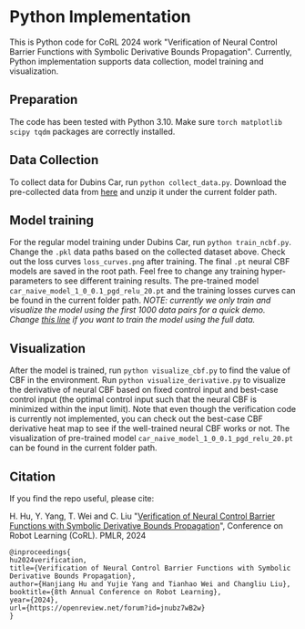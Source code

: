 # Python Implementation
This is Python code for CoRL 2024 work "Verification of Neural Control Barrier Functions with Symbolic Derivative Bounds Propagation". Currently, Python implementation supports data collection, model training and visualization.

## Preparation
The code has been tested with Python 3.10. Make sure `torch matplotlib scipy tqdm` packages are correctly installed.

## Data Collection
To collect data for Dubins Car, run `python collect_data.py`. Download the pre-collected data from [here](https://drive.google.com/file/d/1VmzQTZ9Zg0t0QdkLXlKXg-IVd60BPuZw/view?usp=sharing) and unzip it under the current folder path.

## Model training 
For the regular model training under Dubins Car, run `python train_ncbf.py`. Change the `.pkl` data paths based on the collected dataset above. Check out the loss curves `loss_curves.png` after training. The final `.pt` neural CBF models are saved in the root path. Feel free to change any training hyper-parameters to see different training results. The pre-trained model `car_naive_model_1_0_0.1_pgd_relu_20.pt` and the training losses curves can be found  in the current folder path. *NOTE: currently we only train and visualize the model using the first 1000 data pairs for a quick demo. Change [this line](https://github.com/intelligent-control-lab/verify-neural-CBF/blob/main/python/train_ncbf.py#L452) if you want to train the model using the full data.*

## Visualization
After the model is trained, run `python visualize_cbf.py` to find the value of CBF in the environment. Run `python visualize_derivative.py` to visualize the derivative of neural CBF based on fixed control input and best-case control input (the optimal control input such that the neural CBF is minimized within the input limit). Note that even though the verification code is currently not implemented, you can check out the best-case CBF derivative heat map to see if the well-trained neural CBF works or not. The visualization of pre-trained model `car_naive_model_1_0_0.1_pgd_relu_20.pt` can be found in the current folder path.


## Citation 
If you find the repo useful, please cite:

H. Hu, Y. Yang, T. Wei and C. Liu
"[Verification of Neural Control Barrier Functions with Symbolic Derivative Bounds Propagation](https://openreview.net/forum?id=jnubz7wB2w)", Conference on Robot Learning (CoRL). PMLR, 2024
```
@inproceedings{
hu2024verification,
title={Verification of Neural Control Barrier Functions with Symbolic Derivative Bounds Propagation},
author={Hanjiang Hu and Yujie Yang and Tianhao Wei and Changliu Liu},
booktitle={8th Annual Conference on Robot Learning},
year={2024},
url={https://openreview.net/forum?id=jnubz7wB2w}
}
```


